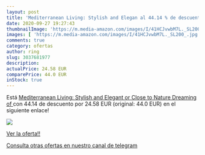 ```yaml
---
layout: post
title: 'Mediterranean Living: Stylish and Elegan al 44.14 % de descuento'
date: 2020-09-27 19:27:43
thumbnailImage: 'https://m.media-amazon.com/images/I/41HCJvwbM7L._SL200_.jpg'
images: [ 'https://m.media-amazon.com/images/I/41HCJvwbM7L._SL200_.jpg' ]
comments: true
category: ofertas
author: ring
slug: 3037681977
description:
actualPrice: 24.58 EUR
comparePrice: 44.0 EUR
inStock: true
---
```


Está [Mediterranean Living: Stylish and Elegant or Close to Nature  Dreaming of ](https://www.amazon.es/dp/3037681977/?tag=redken-21) con 44.14 de descuento por 24.58 EUR (original: 44.0 EUR) en el siguiente enlace!

[![](https://m.media-amazon.com/images/I/41HCJvwbM7L._SL200_.jpg)](https://www.amazon.es/dp/3037681977/?tag=redken-21)

[Ver la oferta!!](https://www.amazon.es/dp/3037681977/?tag=redken-21)

[Consulta otras ofertas en nuestro canal de telegram](https://t.me/s/ofertas25)
